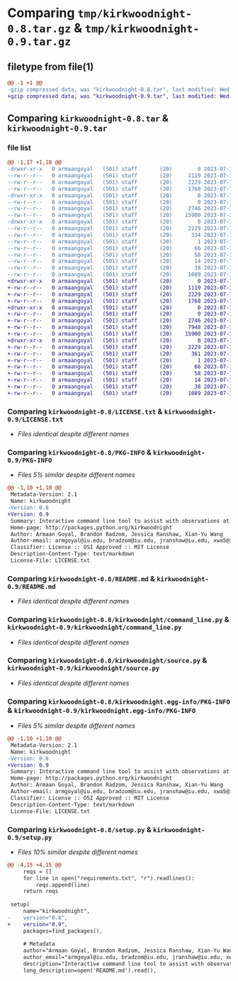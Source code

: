 # Comparing `tmp/kirkwoodnight-0.8.tar.gz` & `tmp/kirkwoodnight-0.9.tar.gz`

## filetype from file(1)

```diff
@@ -1 +1 @@
-gzip compressed data, was "kirkwoodnight-0.8.tar", last modified: Wed Jul 12 22:26:49 2023, max compression
+gzip compressed data, was "kirkwoodnight-0.9.tar", last modified: Wed Jul 12 22:28:40 2023, max compression
```

## Comparing `kirkwoodnight-0.8.tar` & `kirkwoodnight-0.9.tar`

### file list

```diff
@@ -1,17 +1,18 @@
-drwxr-xr-x   0 armaangoyal   (501) staff       (20)        0 2023-07-12 22:26:49.562750 kirkwoodnight-0.8/
--rw-r--r--   0 armaangoyal   (501) staff       (20)     1119 2023-07-12 19:15:12.000000 kirkwoodnight-0.8/LICENSE.txt
--rw-r--r--   0 armaangoyal   (501) staff       (20)     2229 2023-07-12 22:26:49.562358 kirkwoodnight-0.8/PKG-INFO
--rw-r--r--   0 armaangoyal   (501) staff       (20)     1768 2023-07-12 19:53:44.000000 kirkwoodnight-0.8/README.md
-drwxr-xr-x   0 armaangoyal   (501) staff       (20)        0 2023-07-12 22:26:49.558544 kirkwoodnight-0.8/kirkwoodnight/
--rw-r--r--   0 armaangoyal   (501) staff       (20)        0 2023-07-12 19:58:50.000000 kirkwoodnight-0.8/kirkwoodnight/__init__.py
--rw-r--r--   0 armaangoyal   (501) staff       (20)     2746 2023-07-12 22:25:38.000000 kirkwoodnight-0.8/kirkwoodnight/command_line.py
--rw-r--r--   0 armaangoyal   (501) staff       (20)    15900 2023-07-12 22:18:18.000000 kirkwoodnight-0.8/kirkwoodnight/source.py
-drwxr-xr-x   0 armaangoyal   (501) staff       (20)        0 2023-07-12 22:26:49.561839 kirkwoodnight-0.8/kirkwoodnight.egg-info/
--rw-r--r--   0 armaangoyal   (501) staff       (20)     2229 2023-07-12 22:26:49.000000 kirkwoodnight-0.8/kirkwoodnight.egg-info/PKG-INFO
--rw-r--r--   0 armaangoyal   (501) staff       (20)      334 2023-07-12 22:26:49.000000 kirkwoodnight-0.8/kirkwoodnight.egg-info/SOURCES.txt
--rw-r--r--   0 armaangoyal   (501) staff       (20)        1 2023-07-12 22:26:49.000000 kirkwoodnight-0.8/kirkwoodnight.egg-info/dependency_links.txt
--rw-r--r--   0 armaangoyal   (501) staff       (20)       66 2023-07-12 22:26:49.000000 kirkwoodnight-0.8/kirkwoodnight.egg-info/entry_points.txt
--rw-r--r--   0 armaangoyal   (501) staff       (20)       58 2023-07-12 22:26:49.000000 kirkwoodnight-0.8/kirkwoodnight.egg-info/requires.txt
--rw-r--r--   0 armaangoyal   (501) staff       (20)       14 2023-07-12 22:26:49.000000 kirkwoodnight-0.8/kirkwoodnight.egg-info/top_level.txt
--rw-r--r--   0 armaangoyal   (501) staff       (20)       38 2023-07-12 22:26:49.562907 kirkwoodnight-0.8/setup.cfg
--rw-r--r--   0 armaangoyal   (501) staff       (20)     1089 2023-07-12 22:26:46.000000 kirkwoodnight-0.8/setup.py
+drwxr-xr-x   0 armaangoyal   (501) staff       (20)        0 2023-07-12 22:28:40.072592 kirkwoodnight-0.9/
+-rw-r--r--   0 armaangoyal   (501) staff       (20)     1119 2023-07-12 19:15:12.000000 kirkwoodnight-0.9/LICENSE.txt
+-rw-r--r--   0 armaangoyal   (501) staff       (20)     2229 2023-07-12 22:28:40.072270 kirkwoodnight-0.9/PKG-INFO
+-rw-r--r--   0 armaangoyal   (501) staff       (20)     1768 2023-07-12 19:53:44.000000 kirkwoodnight-0.9/README.md
+drwxr-xr-x   0 armaangoyal   (501) staff       (20)        0 2023-07-12 22:28:40.069408 kirkwoodnight-0.9/kirkwoodnight/
+-rw-r--r--   0 armaangoyal   (501) staff       (20)        0 2023-07-12 19:58:50.000000 kirkwoodnight-0.9/kirkwoodnight/__init__.py
+-rw-r--r--   0 armaangoyal   (501) staff       (20)     2746 2023-07-12 22:25:38.000000 kirkwoodnight-0.9/kirkwoodnight/command_line.py
+-rw-r--r--   0 armaangoyal   (501) staff       (20)     7948 2023-07-12 14:27:02.000000 kirkwoodnight-0.9/kirkwoodnight/obj_list.csv
+-rw-r--r--   0 armaangoyal   (501) staff       (20)    15900 2023-07-12 22:18:18.000000 kirkwoodnight-0.9/kirkwoodnight/source.py
+drwxr-xr-x   0 armaangoyal   (501) staff       (20)        0 2023-07-12 22:28:40.071823 kirkwoodnight-0.9/kirkwoodnight.egg-info/
+-rw-r--r--   0 armaangoyal   (501) staff       (20)     2229 2023-07-12 22:28:39.000000 kirkwoodnight-0.9/kirkwoodnight.egg-info/PKG-INFO
+-rw-r--r--   0 armaangoyal   (501) staff       (20)      361 2023-07-12 22:28:40.000000 kirkwoodnight-0.9/kirkwoodnight.egg-info/SOURCES.txt
+-rw-r--r--   0 armaangoyal   (501) staff       (20)        1 2023-07-12 22:28:39.000000 kirkwoodnight-0.9/kirkwoodnight.egg-info/dependency_links.txt
+-rw-r--r--   0 armaangoyal   (501) staff       (20)       66 2023-07-12 22:28:39.000000 kirkwoodnight-0.9/kirkwoodnight.egg-info/entry_points.txt
+-rw-r--r--   0 armaangoyal   (501) staff       (20)       58 2023-07-12 22:28:39.000000 kirkwoodnight-0.9/kirkwoodnight.egg-info/requires.txt
+-rw-r--r--   0 armaangoyal   (501) staff       (20)       14 2023-07-12 22:28:39.000000 kirkwoodnight-0.9/kirkwoodnight.egg-info/top_level.txt
+-rw-r--r--   0 armaangoyal   (501) staff       (20)       38 2023-07-12 22:28:40.072709 kirkwoodnight-0.9/setup.cfg
+-rw-r--r--   0 armaangoyal   (501) staff       (20)     1089 2023-07-12 22:28:20.000000 kirkwoodnight-0.9/setup.py
```

### Comparing `kirkwoodnight-0.8/LICENSE.txt` & `kirkwoodnight-0.9/LICENSE.txt`

 * *Files identical despite different names*

### Comparing `kirkwoodnight-0.8/PKG-INFO` & `kirkwoodnight-0.9/PKG-INFO`

 * *Files 5% similar despite different names*

```diff
@@ -1,10 +1,10 @@
 Metadata-Version: 2.1
 Name: kirkwoodnight
-Version: 0.8
+Version: 0.9
 Summary: Interactive command line tool to assist with observations at Kirkwood Observatory.
 Home-page: http://packages.python.org/kirkwoodnight
 Author: Armaan Goyal, Brandon Radzom, Jessica Ranshaw, Xian-Yu Wang
 Author-email: armgoyal@iu.edu, bradzom@iu.edu, jranshaw@iu.edu, xwa5@iu.edu
 Classifier: License :: OSI Approved :: MIT License
 Description-Content-Type: text/markdown
 License-File: LICENSE.txt
```

### Comparing `kirkwoodnight-0.8/README.md` & `kirkwoodnight-0.9/README.md`

 * *Files identical despite different names*

### Comparing `kirkwoodnight-0.8/kirkwoodnight/command_line.py` & `kirkwoodnight-0.9/kirkwoodnight/command_line.py`

 * *Files identical despite different names*

### Comparing `kirkwoodnight-0.8/kirkwoodnight/source.py` & `kirkwoodnight-0.9/kirkwoodnight/source.py`

 * *Files identical despite different names*

### Comparing `kirkwoodnight-0.8/kirkwoodnight.egg-info/PKG-INFO` & `kirkwoodnight-0.9/kirkwoodnight.egg-info/PKG-INFO`

 * *Files 5% similar despite different names*

```diff
@@ -1,10 +1,10 @@
 Metadata-Version: 2.1
 Name: kirkwoodnight
-Version: 0.8
+Version: 0.9
 Summary: Interactive command line tool to assist with observations at Kirkwood Observatory.
 Home-page: http://packages.python.org/kirkwoodnight
 Author: Armaan Goyal, Brandon Radzom, Jessica Ranshaw, Xian-Yu Wang
 Author-email: armgoyal@iu.edu, bradzom@iu.edu, jranshaw@iu.edu, xwa5@iu.edu
 Classifier: License :: OSI Approved :: MIT License
 Description-Content-Type: text/markdown
 License-File: LICENSE.txt
```

### Comparing `kirkwoodnight-0.8/setup.py` & `kirkwoodnight-0.9/setup.py`

 * *Files 10% similar despite different names*

```diff
@@ -4,15 +4,15 @@
     reqs = []
     for line in open("requirements.txt", "r").readlines():
         reqs.append(line)
     return reqs
 
 setup(
     name="kirkwoodnight",
-    version="0.8",
+    version="0.9",
     packages=find_packages(),
 
     # Metadata
     author="Armaan Goyal, Brandon Radzom, Jessica Ranshaw, Xian-Yu Wang",
     author_email="armgoyal@iu.edu, bradzom@iu.edu, jranshaw@iu.edu, xwa5@iu.edu",
     description="Interactive command line tool to assist with observations at Kirkwood Observatory.",
     long_description=open('README.md').read(),
```

